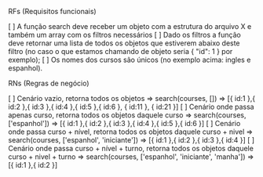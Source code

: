 RFs (Requisitos funcionais)

[ ] A função search deve receber um objeto com a estrutura do arquivo X e também um array com os filtros necessários
[ ] Dado os filtros a função deve retornar uma lista de todos os objetos que estiverem abaixo deste filtro (no caso o que estamos chamando de objeto seria { "id": 1 } por exemplo);
[ ] Os nomes dos cursos são únicos (no exemplo acima: ingles e espanhol).

RNs (Regras de negócio)

[ ] Cenário vazio, retorna todos os objetos
      => search(courses, [])
      => [{ id:1 },{ id:2 },{ id:3 },{ id:4 },{ id:5 },{ id:6 }, { id:11 }, { id:21 }]
[ ] Cenário onde passa apenas curso, retorna todos os objetos daquele curso
      => search(courses, ['espanhol'])
      => [{ id:1 },{ id:2 },{ id:3 },{ id:4 },{ id:5 },{ id:6 }]
[ ] Cenário onde passa curso + nível, retorna todos os objetos daquele curso + nivel
      => search(courses, ['espanhol', 'iniciante'])
      => [{ id:1 },{ id:2 },{ id:3 },{ id:4 }]
[ ] Cenário onde passa curso + nível + turno, retorna todos os objetos daquele curso + nivel + turno
      => search(courses, ['espanhol', 'iniciante', 'manha'])
      => [{ id:1 },{ id:2 }]
